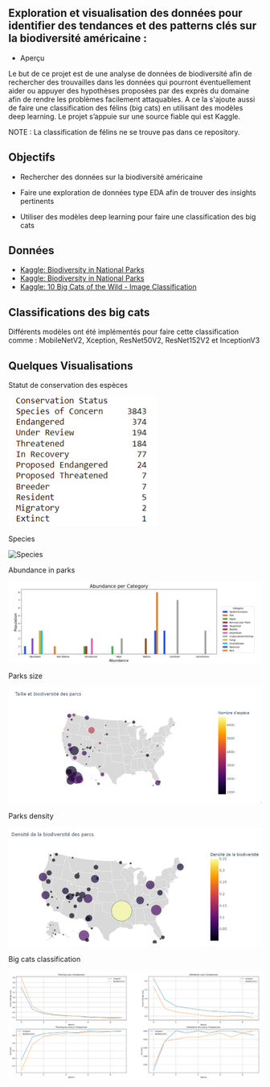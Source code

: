 ## Exploration et visualisation des données pour identifier des tendances et des patterns clés sur la biodiversité américaine : 

- Aperçu
  
Le but de ce projet est de une analyse de données de biodiversité afin de rechercher des trouvailles dans les données qui pourront éventuellement aider ou appuyer des hypothèses proposées par des exprès du domaine afin de rendre les problèmes facilement attaquables. A ce la s'ajoute aussi de faire une classification des félins (big cats) en utilisant des modèles deep learning.
Le projet s’appuie sur une source fiable qui est Kaggle.

NOTE : La classification de félins ne se trouve pas dans ce repository.

## Objectifs
- Rechercher des données sur la biodiversité américaine
  
- Faire une exploration de données type EDA afin de trouver des insights pertinents
  
- Utiliser des modèles deep learning pour faire une classification des big cats

## Données

- [Kaggle: Biodiversity in National Parks](https://www.kaggle.com/datasets/nationalparkservice/park-biodiversity?select=parks.csv)
- [Kaggle: Biodiversity in National Parks](https://www.kaggle.com/datasets/nationalparkservice/park-biodiversity?select=species.csv)
- [Kaggle: 10 Big Cats of the Wild - Image Classification](https://www.kaggle.com/datasets/gpiosenka/cats-in-the-wild-image-classification/data)


## Classifications des big cats

Différents modèles ont été implémentés pour faire cette classification comme : MobileNetV2, Xception, ResNet50V2, ResNet152V2 et InceptionV3

## Quelques Visualisations 

Statut de conservation des espèces

![species_conservation](/img/species_conservation_status.png)

Species

![Species](/img/species)

Abundance in parks

![Abundance in parks](/img/Abundance_in_parks.png)

Parks size

![Parks size](/img/maps_park_size.png)

Parks density

![Parks density](/img/parks_density.png)

Big cats classification

![Big cats classification](/img/big_cats_classif.png)



